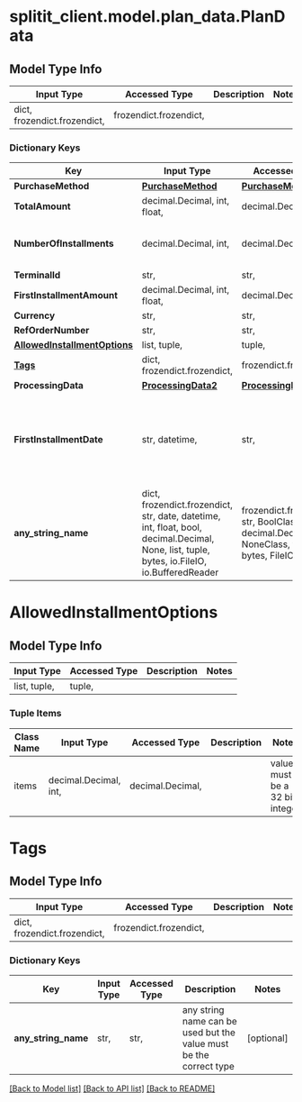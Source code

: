 # splitit_client.model.plan_data.PlanData

## Model Type Info
Input Type | Accessed Type | Description | Notes
------------ | ------------- | ------------- | -------------
dict, frozendict.frozendict,  | frozendict.frozendict,  |  | 

### Dictionary Keys
Key | Input Type | Accessed Type | Description | Notes
------------ | ------------- | ------------- | ------------- | -------------
**PurchaseMethod** | [**PurchaseMethod**](PurchaseMethod.md) | [**PurchaseMethod**](PurchaseMethod.md) |  | 
**TotalAmount** | decimal.Decimal, int, float,  | decimal.Decimal,  |  | 
**NumberOfInstallments** | decimal.Decimal, int,  | decimal.Decimal,  |  | value must be a 32 bit integer
**TerminalId** | str,  | str,  |  | [optional] 
**FirstInstallmentAmount** | decimal.Decimal, int, float,  | decimal.Decimal,  |  | [optional] 
**Currency** | str,  | str,  |  | [optional] 
**RefOrderNumber** | str,  | str,  |  | [optional] 
**[AllowedInstallmentOptions](#AllowedInstallmentOptions)** | list, tuple,  | tuple,  |  | [optional] 
**[Tags](#Tags)** | dict, frozendict.frozendict,  | frozendict.frozendict,  |  | [optional] 
**ProcessingData** | [**ProcessingData2**](ProcessingData2.md) | [**ProcessingData2**](ProcessingData2.md) |  | [optional] 
**FirstInstallmentDate** | str, datetime,  | str,  |  | [optional] value must conform to RFC-3339 date-time
**any_string_name** | dict, frozendict.frozendict, str, date, datetime, int, float, bool, decimal.Decimal, None, list, tuple, bytes, io.FileIO, io.BufferedReader | frozendict.frozendict, str, BoolClass, decimal.Decimal, NoneClass, tuple, bytes, FileIO | any string name can be used but the value must be the correct type | [optional]

# AllowedInstallmentOptions

## Model Type Info
Input Type | Accessed Type | Description | Notes
------------ | ------------- | ------------- | -------------
list, tuple,  | tuple,  |  | 

### Tuple Items
Class Name | Input Type | Accessed Type | Description | Notes
------------- | ------------- | ------------- | ------------- | -------------
items | decimal.Decimal, int,  | decimal.Decimal,  |  | value must be a 32 bit integer

# Tags

## Model Type Info
Input Type | Accessed Type | Description | Notes
------------ | ------------- | ------------- | -------------
dict, frozendict.frozendict,  | frozendict.frozendict,  |  | 

### Dictionary Keys
Key | Input Type | Accessed Type | Description | Notes
------------ | ------------- | ------------- | ------------- | -------------
**any_string_name** | str,  | str,  | any string name can be used but the value must be the correct type | [optional] 

[[Back to Model list]](../../README.md#documentation-for-models) [[Back to API list]](../../README.md#documentation-for-api-endpoints) [[Back to README]](../../README.md)

